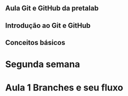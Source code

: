 ## Aula Git e GitHub da pretalab 
##
## Introdução ao Git e GitHub
## Conceitos básicos




# Segunda semana

# Aula 1 Branches e seu fluxo